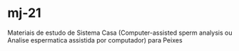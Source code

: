 # mj-21
Materiais de estudo de Sistema Casa (Computer-assisted sperm analysis ou Analise espermatica assistida por computador) para Peixes
